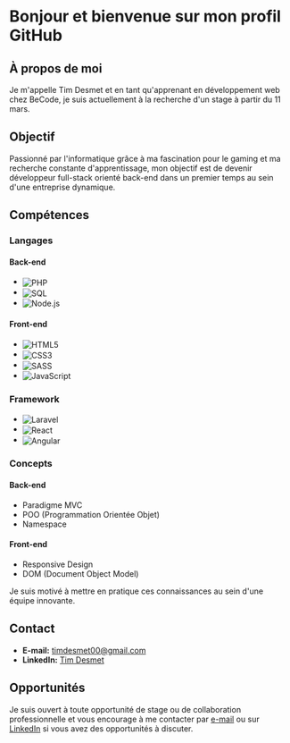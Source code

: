 # Bonjour et bienvenue sur mon profil GitHub

## À propos de moi

Je m'appelle Tim Desmet et en tant qu'apprenant en développement web chez BeCode, je suis actuellement à la recherche d'un stage à partir du 11 mars.

## Objectif

Passionné par l'informatique grâce à ma fascination pour le gaming et ma recherche constante d'apprentissage, mon objectif est de devenir développeur full-stack orienté back-end dans un premier temps au sein d'une entreprise dynamique.

## Compétences

### Langages

#### Back-end
- <img align="center" src="https://img.shields.io/badge/PHP-777BB4?style=for-the-badge&logo=php&logoColor=white" alt="PHP">
- <img align="center" src="https://img.shields.io/badge/SQL-4479A1?style=for-the-badge&logo=mysql&logoColor=white" alt="SQL">
- <img align="center" src="https://img.shields.io/badge/Node.js-339933?style=for-the-badge&logo=node.js&logoColor=white" alt="Node.js">

#### Front-end
- <img align="center" src="https://img.shields.io/badge/HTML5-E34F26?style=for-the-badge&logo=html5&logoColor=white" alt="HTML5">
- <img align="center" src="https://img.shields.io/badge/CSS3-1572B6?style=for-the-badge&logo=css3&logoColor=white" alt="CSS3">
- <img align="center" src="https://img.shields.io/badge/SASS-CC6699?style=for-the-badge&logo=sass&logoColor=white" alt="SASS">
- <img align="center" src="https://img.shields.io/badge/JavaScript-F7DF1E?style=for-the-badge&logo=javascript&logoColor=black" alt="JavaScript">

### Framework

- <img align="center" src="https://img.shields.io/badge/Laravel-FF2D20?style=for-the-badge&logo=laravel&logoColor=white" alt="Laravel">
- <img align="center" src="https://img.shields.io/badge/React-61DAFB?style=for-the-badge&logo=react&logoColor=white" alt="React">
- <img align="center" src="https://img.shields.io/badge/Angular-DD0031?style=for-the-badge&logo=angular&logoColor=white" alt="Angular">


### Concepts

#### Back-end
- Paradigme MVC
- POO (Programmation Orientée Objet)
- Namespace

#### Front-end
- Responsive Design
- DOM (Document Object Model)

Je suis motivé à mettre en pratique ces connaissances au sein d'une équipe innovante.

## Contact

- **E-mail:** [timdesmet00@gmail.com](mailto:timdesmet00@gmail.com)
- **LinkedIn:** [Tim Desmet](https://www.linkedin.com/in/tim-desmet-dev/)

## Opportunités

Je suis ouvert à toute opportunité de stage ou de collaboration professionnelle et vous encourage à me contacter par [e-mail](mailto:timdesmet00@gmail.com) ou sur [LinkedIn](https://www.linkedin.com/in/tim-desmet-dev/) si vous avez des opportunités à discuter.



